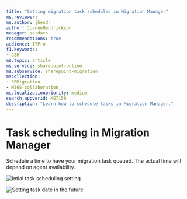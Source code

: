 ```yaml
---
title: "Setting migration task schedules in Migration Manager"
ms.reviewer: 
ms.author: jhendr
author: JoanneHendrickson
manager: serdars
recommendations: true
audience: ITPro
f1.keywords:
- CSH
ms.topic: article
ms.service: sharepoint-online
ms.subservice: sharepoint-migration
mscollection: 
- SPMigration
- M365-collaboration
ms.localizationpriority: medium
search.appverid: MET150
description: "Learn how to schedule tasks in Migration Manager."
---
```

# Task scheduling in Migration Manager

Schedule a time to have your migration task queued. The actual time will depend on agent availability.  


![Intial task scheduling setting](media/mm-task-scheduling-inital.png)



![Setting task date in the future](media/mm-task-scheduling-date.png)

